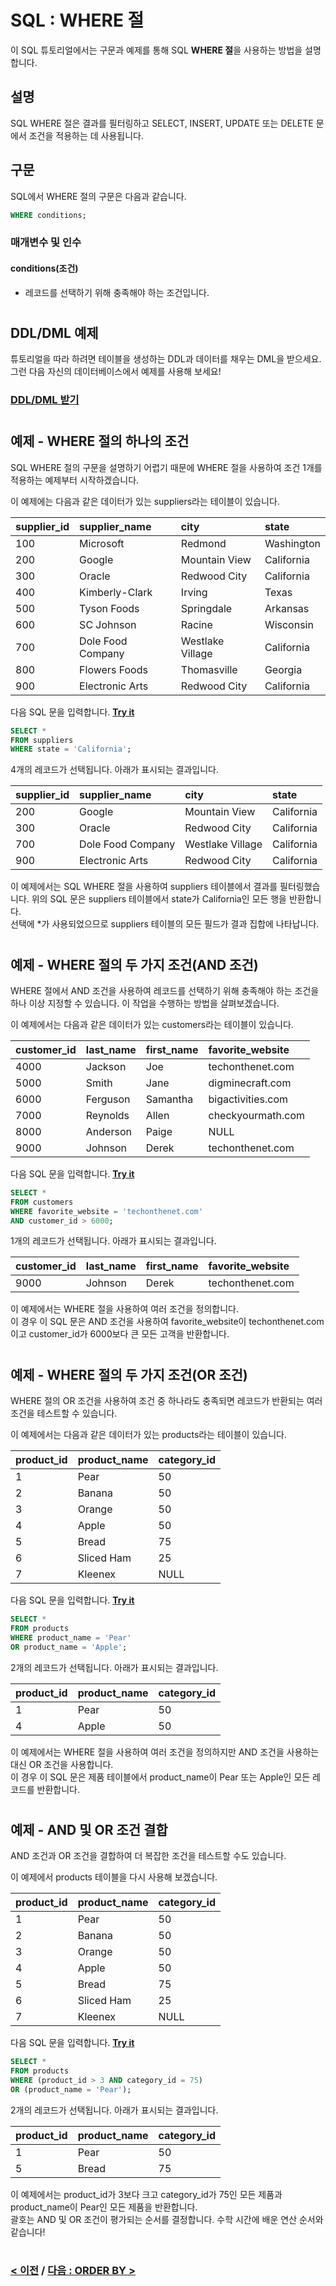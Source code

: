 # SQL : WHERE 절

이 SQL 튜토리얼에서는 구문과 예제를 통해 SQL **WHERE 절**을 사용하는 방법을 설명합니다.

## 설명
SQL WHERE 절은 결과를 필터링하고 SELECT, INSERT, UPDATE 또는 DELETE 문에서 조건을 적용하는 데 사용됩니다.

## 구문
SQL에서 WHERE 절의 구문은 다음과 같습니다.
```SQL
WHERE conditions;
```
### 매개변수 및 인수
#### **conditions(조건)**
- 레코드를 선택하기 위해 충족해야 하는 조건입니다.

#
## DDL/DML 예제
튜토리얼을 따라 하려면 테이블을 생성하는 DDL과 데이터를 채우는 DML을 받으세요. 그런 다음 자신의 데이터베이스에서 예제를 사용해 보세요!
### [DDL/DML 받기](https://www.techonthenet.com/sql/where_ddl.php)

#
## 예제 - WHERE 절의 하나의 조건
SQL WHERE 절의 구문을 설명하기 어렵기 때문에 WHERE 절을 사용하여 조건 1개를 적용하는 예제부터 시작하겠습니다.

이 예제에는 다음과 같은 데이터가 있는 suppliers라는 테이블이 있습니다.

| supplier_id | supplier_name     | city             | state      |
| :---------- | :---------------- | :--------------- | :--------- |
| 100         | Microsoft         | Redmond          | Washington |
| 200         | Google            | Mountain View    | California |
| 300         | Oracle            | Redwood City     | California |
| 400         | Kimberly-Clark    | Irving           | Texas      |
| 500         | Tyson Foods       | Springdale       | Arkansas   |
| 600         | SC Johnson        | Racine           | Wisconsin  |
| 700         | Dole Food Company | Westlake Village | California |
| 800         | Flowers Foods     | Thomasville      | Georgia    |
| 900         | Electronic Arts   | Redwood City     | California |

다음 SQL 문을 입력합니다. **[Try it](https://www.techonthenet.com/sql/where_try_sql.php)**
```SQL
SELECT *
FROM suppliers
WHERE state = 'California';
```
4개의 레코드가 선택됩니다. 아래가 표시되는 결과입니다.

| supplier_id | supplier_name     | city             | state      |
| :---------- | :---------------- | :--------------- | :--------- |
| 200         | Google            | Mountain View    | California |
| 300         | Oracle            | Redwood City     | California |
| 700         | Dole Food Company | Westlake Village | California |
| 900         | Electronic Arts   | Redwood City     | California |

이 예제에서는 SQL WHERE 절을 사용하여 suppliers 테이블에서 결과를 필터링했습니다. 위의 SQL 문은 suppliers 테이블에서 state가 California인 모든 행을 반환합니다.  
선택에 *가 사용되었으므로 suppliers 테이블의 모든 필드가 결과 집합에 나타납니다.

#
## 예제 - WHERE 절의 두 가지 조건(AND 조건)
WHERE 절에서 AND 조건을 사용하여 레코드를 선택하기 위해 충족해야 하는 조건을 하나 이상 지정할 수 있습니다. 이 작업을 수행하는 방법을 살펴보겠습니다.

이 예제에서는 다음과 같은 데이터가 있는 customers라는 테이블이 있습니다.

| customer_id | last_name | first_name | favorite_website  |
| :---------- | :-------- | :--------- | :---------------- |
| 4000        | Jackson   | Joe        | techonthenet.com  |
| 5000        | Smith     | Jane       | digminecraft.com  |
| 6000        | Ferguson  | Samantha   | bigactivities.com |
| 7000        | Reynolds  | Allen      | checkyourmath.com |
| 8000        | Anderson  | Paige      | NULL              |
| 9000        | Johnson   | Derek      | techonthenet.com  |

다음 SQL 문을 입력합니다. **[Try it](https://www.techonthenet.com/sql/where_try_sql.php)**
```SQL
SELECT *
FROM customers
WHERE favorite_website = 'techonthenet.com'
AND customer_id > 6000;
```
1개의 레코드가 선택됩니다. 아래가 표시되는 결과입니다.

| customer_id | last_name | first_name | favorite_website |
| :---------- | :-------- | :--------- | :--------------- |
| 9000        | Johnson   | Derek      | techonthenet.com |

이 예제에서는 WHERE 절을 사용하여 여러 조건을 정의합니다.  
이 경우 이 SQL 문은 AND 조건을 사용하여 favorite_website이 techonthenet.com이고 customer_id가 6000보다 큰 모든 고객을 반환합니다.

#
## 예제 - WHERE 절의 두 가지 조건(OR 조건)
WHERE 절의 OR 조건을 사용하여 조건 중 하나라도 충족되면 레코드가 반환되는 여러 조건을 테스트할 수 있습니다.

이 예제에서는 다음과 같은 데이터가 있는 products라는 테이블이 있습니다.

| product_id | product_name | category_id |
| :--------- | :----------- | :---------- |
| 1          | Pear         | 50          |
| 2          | Banana       | 50          |
| 3          | Orange       | 50          |
| 4          | Apple        | 50          |
| 5          | Bread        | 75          |
| 6          | Sliced Ham   | 25          |
| 7          | Kleenex      | NULL        |

다음 SQL 문을 입력합니다. **[Try it](https://www.techonthenet.com/sql/where_try_sql.php)**
```SQL
SELECT *
FROM products
WHERE product_name = 'Pear'
OR product_name = 'Apple';
```
2개의 레코드가 선택됩니다. 아래가 표시되는 결과입니다.

| product_id | product_name | category_id |
| :--------- | :----------- | :---------- |
| 1          | Pear         | 50          |
| 4          | Apple        | 50          |

이 예제에서는 WHERE 절을 사용하여 여러 조건을 정의하지만 AND 조건을 사용하는 대신 OR 조건을 사용합니다.  
이 경우 이 SQL 문은 제품 테이블에서 product_name이 Pear 또는 Apple인 모든 레코드를 반환합니다.

#
## 예제 - AND 및 OR 조건 결합
AND 조건과 OR 조건을 결합하여 더 복잡한 조건을 테스트할 수도 있습니다.

이 예제에서 products 테이블을 다시 사용해 보겠습니다.

| product_id | product_name | category_id |
| :--------- | :----------- | :---------- |
| 1          | Pear         | 50          |
| 2          | Banana       | 50          |
| 3          | Orange       | 50          |
| 4          | Apple        | 50          |
| 5          | Bread        | 75          |
| 6          | Sliced Ham   | 25          |
| 7          | Kleenex      | NULL        |

다음 SQL 문을 입력합니다. **[Try it](https://www.techonthenet.com/sql/where_try_sql.php)**
```SQL
SELECT *
FROM products
WHERE (product_id > 3 AND category_id = 75)
OR (product_name = 'Pear');
```
2개의 레코드가 선택됩니다. 아래가 표시되는 결과입니다.

| product_id | product_name | category_id |
| :--------- | :----------- | :---------- |
| 1          | Pear         | 50          |
| 5          | Bread        | 75          |

이 예제에서는 product_id가 3보다 크고 category_id가 75인 모든 제품과 product_name이 Pear인 모든 제품을 반환합니다.  
괄호는 AND 및 OR 조건이 평가되는 순서를 결정합니다. 수학 시간에 배운 연산 순서와 같습니다!

#
### [< 이전](https://github.com/riz-jeong/TechOnTheNet-Korean-Translation/blob/master/SQL/Comparison_Operators.md) / [다음 : ORDER BY >](https://github.com/riz-jeong/TechOnTheNet-Korean-Translation/blob/master/SQL/ORDER_BY.md)